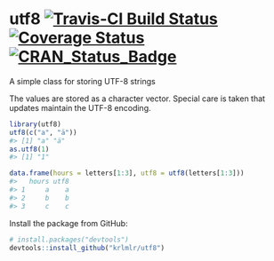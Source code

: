 
utf8 [![Travis-CI Build Status](https://travis-ci.org/krlmlr/utf8.svg?branch=master)](https://travis-ci.org/krlmlr/utf8) [![Coverage Status](https://img.shields.io/codecov/c/github/krlmlr/utf8/master.svg)](https://codecov.io/github/krlmlr/utf8?branch=master) [![CRAN\_Status\_Badge](http://www.r-pkg.org/badges/version/utf8)](https://cran.r-project.org/package=utf8)
==============================================================================================================================================================================================================================================================================================================================================================================

A simple class for storing UTF-8 strings

The values are stored as a character vector. Special care is taken that updates maintain the UTF-8 encoding.

``` r
library(utf8)
utf8(c("a", "ä"))
#> [1] "a" "ä"
as.utf8(1)
#> [1] "1"

data.frame(hours = letters[1:3], utf8 = utf8(letters[1:3]))
#>   hours utf8
#> 1     a    a
#> 2     b    b
#> 3     c    c
```

Install the package from GitHub:

``` r
# install.packages("devtools")
devtools::install_github("krlmlr/utf8")
```

